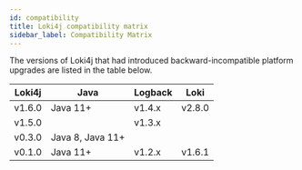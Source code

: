 ```yaml
---
id: compatibility
title: Loki4j compatibility matrix
sidebar_label: Compatibility Matrix
---
```


The versions of Loki4j that had introduced backward-incompatible platform upgrades are listed in the table below.

|Loki4j|Java|Logback|Loki|
|------|----|-------|----|
|v1.6.0|Java 11+|v1.4.x|v2.8.0|
|v1.5.0||v1.3.x||
|v0.3.0|Java 8, Java 11+|||
|v0.1.0|Java 11+|v1.2.x|v1.6.1|

